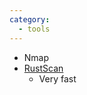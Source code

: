 ```yaml
---
category:
  - tools
---
```


- Nmap
- [RustScan](https://github.com/RustScan/RustScan)
	- Very fast
